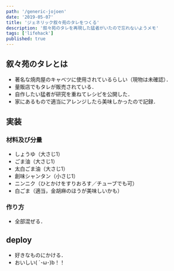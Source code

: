 ```yaml
---
path: '/generic-jojoen'
date: '2019-05-07'
title: 'ジェネリック叙々苑のタレをつくる'
description: '叙々苑のタレを再現した猛者がいたので忘れないようメモ'
tags: ['lifehack']
published: true
---
```


## **叙々苑のタレとは**

- 著名な焼肉屋のキャベツに使用されているらしい（現物は未確認）．
- 量販店でもタレが販売されている．
- 自作したい猛者が研究を重ねてレシピを公開した．
- 家にあるもので適当にアレンジしたら美味しかったので記録．

## **実装**

### **材料及び分量**

- しょうゆ（大さじ1）
- ごま油（大さじ1）
- 太白ごま油（大さじ1）
- 創味シャンタン（小さじ1）
- ニンニク（ひとかけをすりおろす／チューブでも可）
- 白ごま（適当，金胡麻のほうが美味しいかも）

### **作り方**

- 全部混ぜる．

## **deploy**

- 好きなものにかける．
- おいしい( `･ω･)b！！